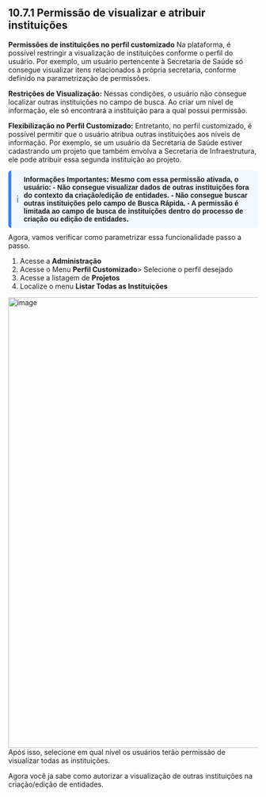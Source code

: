 ## 10.7.1 Permissão de visualizar e atribuir instituições

**Permissões de instituições no perfil customizado**
Na plataforma, é possível restringir a visualização de instituições conforme o perfil do usuário. Por exemplo, um usuário pertencente à Secretaria de Saúde só consegue visualizar itens relacionados à própria secretaria, conforme definido na parametrização de permissões.

**Restrições de Visualização:**
Nessas condições, o usuário não consegue localizar outras instituições no campo de busca. Ao criar um nível de informação, ele só encontrará a instituição para a qual possui permissão.

**Flexibilização no Perfil Customizado:**
Entretanto, no perfil customizado, é possível permitir que o usuário atribua outras instituições aos níveis de informação. Por exemplo, se um usuário da Secretaria de Saúde estiver cadastrando um projeto que também envolva a Secretaria de Infraestrutura, ele pode atribuir essa segunda instituição ao projeto.

<div style="background-color:#f0f7ff; border-left:6px solid #3b82f6; padding:10px; border-radius:6px; display:flex; align-items:center; font-family:Arial, sans-serif; margin:10px 0;">
  <span style="color:#3b82f6; font-size:20px; margin-right:10px;">ℹ️</span>
  <strong>Informações Importantes:
  Mesmo com essa permissão ativada, o usuário:
- Não consegue visualizar dados de outras instituições fora do contexto da criação/edição de entidades.
- Não consegue buscar outras instituições pelo campo de Busca Rápida.
- A permissão é limitada ao campo de busca de instituições dentro do processo de criação ou edição de entidades.</strong>
</div>
Agora, vamos verificar como parametrizar essa funcionalidade passo a passo.

1. Acesse a **Administração**
2. Acesse o Menu **Perfil Customizado**> Selecione o perfil desejado
3. Acesse a listagem de **Projetos** 
4. Localize o menu **Listar Todas as Instituições**

<img width="1915" height="910" alt="image" src="https://github.com/user-attachments/assets/ea8c4921-ce5a-4155-8cc5-bbcc85d7029a" />
Após isso, selecione em qual nível os usuários terão permissão de visualizar todas as instituições.

Agora você ja sabe como autorizar a visualização de outras instituições na criação/edição de entidades.



